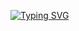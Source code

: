 [![Typing SVG](https://readme-typing-svg.herokuapp.com?font=Fira+Code&pause=1000&color=F7D2A3&random=false&width=1000&lines=DSA+Must+Do+Questions+-+Working+on+it+%F0%9F%91%A8%F0%9F%8F%BB%E2%80%8D%F0%9F%92%BB)](https://git.io/typing-svg)


